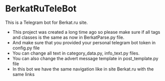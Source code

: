 # BerkatRuTeleBot

This is a Telegram bot for Berkat.ru site.

* This project was created a long time ago so please make sure if all tags and classes is the same as now
	in BerkatParse.py file.
* And make sure that you provided your personal telegram bot token in config.py file
* You can change all text in category_data.py, info_text.py files.
* You can also change the advert message template in post_template.py file
* In this bot we have the same navigation like in site Berkat.ru with the same links
